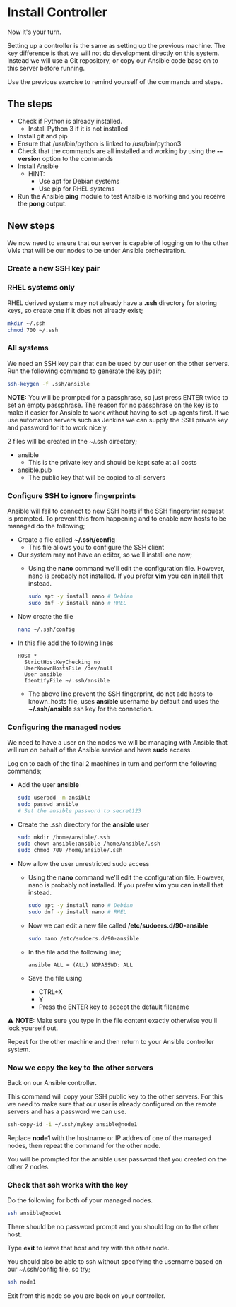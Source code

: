 # Install Controller

Now it's your turn.

Setting up a controller is the same as setting up the previous machine.  The key difference is that we will not do development directly on this system.  Instead we will use a Git repository, or copy our Ansible code base on to this server before running.

Use the previous exercise to remind yourself of the commands and steps.

## The steps

* Check if Python is already installed.
  * Install Python 3 if it is not installed
* Install git and pip
* Ensure that /usr/bin/python is linked to /usr/bin/python3
* Check that the commands are all installed and working by using the **--version** option to the commands
* Install Ansible
  * HINT:
    * Use apt for Debian systems
    * Use pip for RHEL systems
* Run the Ansible **ping** module to test Ansible is working and you receive the **pong** output.

## New steps

We now need to ensure that our server is capable of logging on to the other VMs that will be our nodes to be under Ansible orchestration.

### Create a new SSH key pair

### RHEL systems only

RHEL derived systems may not already have a **.ssh** directory for storing keys, so create one if it does not already exist;

```bash
mkdir ~/.ssh
chmod 700 ~/.ssh
```

### All systems

We need an SSH key pair that can be used by our user on the other servers.  Run the following command to generate the key pair;

```bash
ssh-keygen -f .ssh/ansible
```

**NOTE:** You will be prompted for a passphrase, so just press ENTER twice to set an empty passphrase.  The reason for no passphrase on the key is to make it easier for Ansible to work without having to set up agents first.  If we use automation servers such as Jenkins we can supply the SSH private key and password for it to work nicely.

2 files will be created in the ~/.ssh directory;
* ansible
  * This is the private key and should be kept safe at all costs
* ansible.pub
  * The public key that will be copied to all servers

### Configure SSH to ignore fingerprints

Ansible will fail to connect to new SSH hosts if the SSH fingerprint request is prompted.  To prevent this from happening and to enable new hosts to be managed do the following;

* Create a file called **~/.ssh/config**
  * This file allows you to configure the SSH client
* Our system may not have an editor, so we'll install one now;
  * Using the **nano** command we'll edit the configuration file.  However, nano is probably not installed.  If you prefer **vim** you can install that instead.
  
    ```bash
    sudo apt -y install nano # Debian
    sudo dnf -y install nano # RHEL
    ```
* Now create the file
    ```bash
    nano ~/.ssh/config
    ```
* In this file add the following lines
    ```
    HOST *
      StrictHostKeyChecking no
      UserKnownHostsFile /dev/null
      User ansible
      IdentifyFile ~/.ssh/ansible
    ```
    * The above line prevent the SSH fingerprint, do not add hosts to known_hosts file, uses **ansible** username by default and uses the **~/.ssh/ansible** ssh key for the connection.

### Configuring the managed nodes

We need to have a user on the nodes we will be managing with Ansible that will run on behalf of the Ansible service and have **sudo** access.

Log on to each of the final 2 machines in turn and perform the following commands;

* Add the user **ansible**

    ```bash
    sudo useradd -m ansible
    sudo passwd ansible
    # Set the ansible password to secret123
    ```
* Create the .ssh directory for the **ansible** user

    ```bash
    sudo mkdir /home/ansible/.ssh
    sudo chown ansible:ansible /home/ansible/.ssh
    sudo chmod 700 /home/ansible/.ssh
    ```
* Now allow the user unrestricted sudo access
  * Using the **nano** command we'll edit the configuration file.  However, nano is probably not installed.  If you prefer **vim** you can install that instead.
  
    ```bash
    sudo apt -y install nano # Debian
    sudo dnf -y install nano # RHEL
    ```

  * Now we can edit a new file called **/etc/sudoers.d/90-ansible**
    ```bash
    sudo nano /etc/sudoers.d/90-ansible
    ```
  * In the file add the following line;
    ```
    ansible ALL = (ALL) NOPASSWD: ALL
    ```
  * Save the file using
    * CTRL+X
    * Y
    * Press the ENTER key to accept the default filename

&#x26a0;&#xfe0f; **NOTE:** Make sure you type in the file content exactly otherwise you'll lock yourself out.

Repeat for the other machine and then return to your Ansible controller system.

### Now we copy the key to the other servers

Back on our Ansible controller.

This command will copy your SSH public key to the other servers.  For this we need to make sure that our user is already configured on the remote servers and has a password we can use.

```bash
ssh-copy-id -i ~/.ssh/mykey ansible@node1
```

Replace **node1** with the hostname or IP addres of one of the managed nodes, then repeat the command for the other node.

You will be prompted for the ansible user password that you created on the other 2 nodes.

### Check that ssh works with the key

Do the following for both of your managed nodes.

```bash
ssh ansible@node1
```

There should be no password prompt and you should log on to the other host.

Type **exit** to leave that host and try with the other node.

You should also be able to ssh without specifying the username based on our ~/.ssh/config file, so try;

```bash
ssh node1
```

Exit from this node so you are back on your controller.